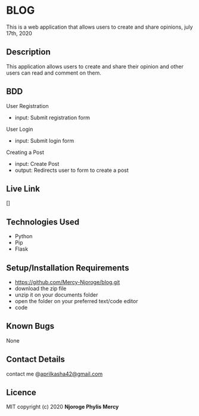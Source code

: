 # BLOG
This is a web application that allows users to create and share opinions, july 17th, 2020

## Description
This  application allows users to create and share their opinion and other users can read and comment on them.

## BDD
User Registration
* input: Submit registration form

User Login
* input: Submit login form

Creating a Post
* input: Create Post
* output: Redirects user to form to create a post

## Live Link
[]

## Technologies Used
* Python
* Pip
* Flask


## Setup/Installation Requirements
* https://github.com/Mercy-Njoroge/blog.git
* download the zip file
* unzip it on your documents folder
* open the folder on your preferred text/code editor
* code 

## Known Bugs
None

## Contact Details
contact me @aprilkasha42@gmail.com

## Licence
MIT
copyright (c) 2020 **Njoroge Phylis Mercy**